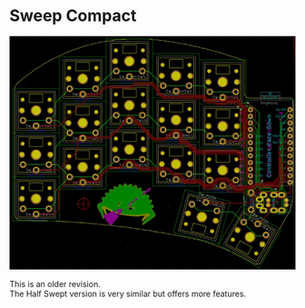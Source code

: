 # Sweep Compact
![](/gallery/sweep-compact.jpg)

This is an older revision.  
The Half Swept version is very similar but offers more features.
